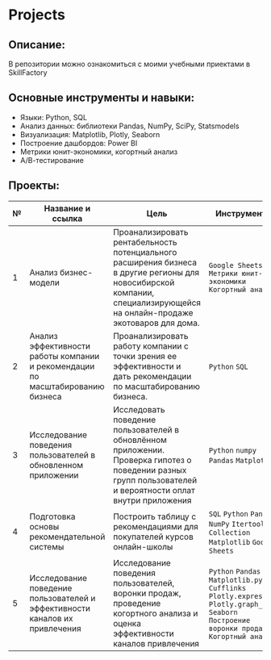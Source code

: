 # Projects

## Описание:
В репозитории можно ознакомиться с моими учебными приектами в SkillFactory

## Основные инструменты и навыки:
- Языки: Python, SQL
- Анализ данных: библиотеки Pandas, NumPy, SciPy, Statsmodels
- Визуализация: Matplotlib, Plotly, Seaborn
- Построение дашбордов: Power BI
- Метрики юнит-экономики, когортный анализ
- А/В-тестирование

## Проекты:
| №| Название и ссылка | Цель                                                     | Инструменты           |  
|-----------|-------------------|------------------------------------------------------------------|-----------------------------------|
|1              |Анализ бизнес-модели|Проанализировать рентабельность потенциального расширения бизнеса в другие регионы для новосибирской компании, специализирующейся на онлайн-продаже экотоваров для дома.|`Google Sheets` `Метрики юнит-экономики` `Когортный анализ`|
|2              |Анализ эффективности работы  компании и рекомендации по масштабированию бизнеса|Проанализировать работу компании с точки зрения ее эффективности и дать рекомендации по масштабированию бизнеса.|`Python` `SQL`|
|3              |Исследование поведения пользователей в обновленном приложении|Исследовать поведение пользователей в обновлённом приложении. Проверка гипотез о поведении разных групп пользователей и вероятности оплат внутри приложения|`Python` `numpy` `Pandas` `Matplotlib`|
|4              |Подготовка основы рекомендательной системы|Построить таблицу с рекомендациями для покупателей курсов онлайн-школы| `SQL` `Python` `Pandas` `NumPy` `Itertools` `Collection` `Matplotlib` `Google Sheets`|
|5              |Исследование поведение пользователей и эффективности каналов их привлечения|Исследование поведения пользователей, воронки продаж, проведение когортного анализа и оценка эффективности каналов привлечения|`Python` `Pandas` `Matplotlib.pyplot` `Cufflinks` `Plotly.expres` `Plotly.graph_objs` `Seaborn` `Построение воронки продаж` `Когортный анализ`|
